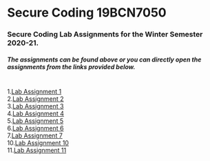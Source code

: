 # Secure Coding 19BCN7050

### Secure Coding Lab Assignments for the Winter Semester 2020-21.

##### The assignments can be found above or you can directly open the assignments from the links provided below.
<br>1.<a href="https://github.com/Nishit3479/Secure_Coding_19BCN7050/blob/main/Secure_Coding_Lab-1/CSE-2010_19BCN7050_Lab%20Assignment-1.pdf" target="_blank">Lab Assignment 1</a>
<br>2.<a href="https://github.com/Nishit3479/Secure_Coding_19BCN7050/blob/main/Secure_Coding_Lab-2/CSE-2010_19BCN7050_Lab%20Assignment-2.pdf" target="_blank">Lab Assignment 2</a>
<br>3.<a href="https://github.com/Nishit3479/Secure_Coding_19BCN7050/blob/main/Secure_Coding_Lab-3/CSE-2010_19BCN7050_Lab%20Assignment-3.pdf" target="_blank">Lab Assignment 3</a>
<br>4.<a href="https://github.com/Nishit3479/Secure_Coding_19BCN7050/blob/main/Secure_Coding_Lab-4/CSE-2010_19BCN7050_Lab%20Assignment-4.pdf" target="_blank">Lab Assignment 4</a>
<br>5.<a href="https://github.com/Nishit3479/Secure_Coding_19BCN7050/blob/main/Secure_Coding_Lab-5/CSE-2010_19BCN7050_Lab%20Assignment-5.pdf" target="_blank">Lab Assignment 5</a>
<br>6.<a href="https://github.com/Nishit3479/Secure_Coding_19BCN7050/blob/main/Secure_Coding_Lab-6/CSE-2010_19BCN7050_Lab%20Assignment-6.pdf" target="_blank">Lab Assignment 6</a>
<br>7.<a href="https://github.com/Nishit3479/Secure_Coding_19BCN7050/blob/main/Secure_Coding_Lab-7/CSE-2010_19BCN7050_Lab%20Assignment-7.pdf" target="_blank">Lab Assignment 7</a>
<br>10.<a href="https://github.com/Nishit3479/Secure_Coding_19BCN7050/blob/main/Secure_Coding_Lab-10/CSE-2010_19BCN7050_Lab%20Assignment-10.pdf" target="_blank">Lab Assignment 10</a>
<br>11.<a href="https://github.com/Nishit3479/Secure_Coding_19BCN7050/blob/main/Secure_Coding_Lab-11/CSE-2010_19BCN7050_Lab%20Assignment-11.pdf" target="_blank">Lab Assignment 11</a>
